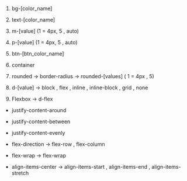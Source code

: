 1. bg-[color_name] 
2. text-[color_name]
3. m-[value] (1 = 4px, 5 , auto)
4. p-[value] (1 = 4px, 5 , auto)
5. btn-[btn_color_name] 
6. container 
7. rounded -> border-radius -> rounded-[values] ( 1 = 4px , 5)
8. d-[value] -> block , flex , inline , inline-block , grid , none

9. Flexbox -> d-flex

 - justify-content-around
 - justify-content-between
 - justify-content-evenly

 - flex-direction -> flex-row , flex-column
 - flex-wrap -> flex-wrap 
 - align-items-center -> align-items-start , align-items-end , align-items-stretch

